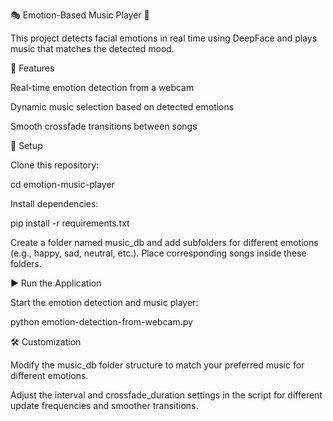 🎭 Emotion-Based Music Player 🎵

This project detects facial emotions in real time using DeepFace and plays music that matches the detected mood.

🚀 Features

Real-time emotion detection from a webcam

Dynamic music selection based on detected emotions

Smooth crossfade transitions between songs

📂 Setup

Clone this repository:

cd emotion-music-player

Install dependencies:

pip install -r requirements.txt

Create a folder named music_db and add subfolders for different emotions (e.g., happy, sad, neutral, etc.). Place corresponding songs inside these folders.

▶️ Run the Application

Start the emotion detection and music player:

python emotion-detection-from-webcam.py

🛠️ Customization

Modify the music_db folder structure to match your preferred music for different emotions.

Adjust the interval and crossfade_duration settings in the script for different update frequencies and smoother transitions.
